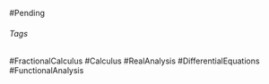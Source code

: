 #Pending 
###### Tags
#FractionalCalculus #Calculus #RealAnalysis #DifferentialEquations #FunctionalAnalysis